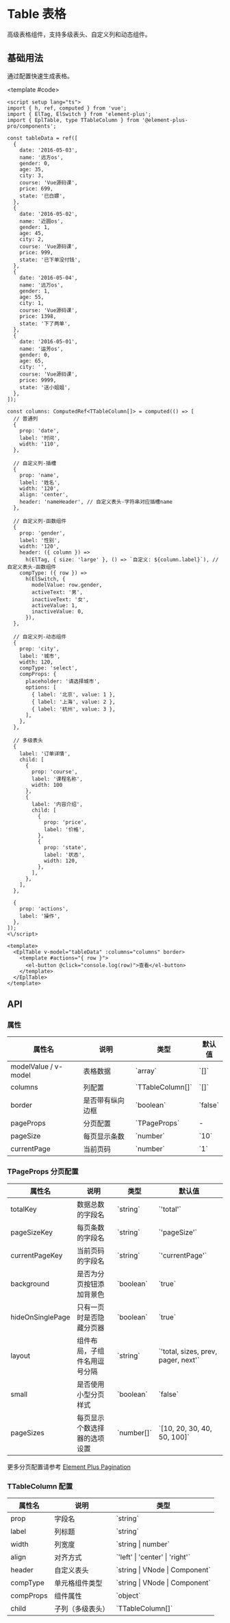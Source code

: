 # Table 表格

高级表格组件，支持多级表头、自定义列和动态组件。

## 基础用法

通过配置快速生成表格。

<script setup>
import { h, ref, computed } from 'vue';
import { ElTag, ElSwitch } from 'element-plus';

const tableData = ref([
  {
    date: '2016-05-03',
    name: '远方os',
    gender: 0,
    age: 35,
    city: 3,
    course: 'Vue源码课',
    price: 699,
    state: '已白嫖',
  },
  {
    date: '2016-05-02',
    name: '近圆os',
    gender: 1,
    age: 45,
    city: 2,
    course: 'Vue源码课',
    price: 999,
    state: '已下单没付钱',
  },
  {
    date: '2016-05-04',
    name: '远万os',
    gender: 1,
    age: 55,
    city: 1,
    course: 'Vue源码课',
    price: 1398,
    state: '下了两单',
  },
  {
    date: '2016-05-01',
    name: '运芳os',
    gender: 0,
    age: 65,
    city: '',
    course: 'Vue源码课',
    price: 9999,
    state: '送小姐姐',
  },
]);

const columns = computed(() => [
  // 普通列
  {
    prop: 'date',
    label: '时间',
    width: '110',
  },

  // 自定义列-插槽
  {
    prop: 'name',
    label: '姓名',
    width: '120',
    align: 'center',
    header: 'nameHeader', // 自定义表头-字符串对应插槽name
  },

  // 自定义列-函数组件
  {
    prop: 'gender',
    label: '性别',
    width: '120',
    header: ({ column }) =>
      h(ElTag, { size: 'large' }, () => `自定义: ${column.label}`), // 自定义表头-函数组件
    compType: ({ row }) =>
      h(ElSwitch, {
        modelValue: row.gender,
        activeText: '男',
        inactiveText: '女',
        activeValue: 1,
        inactiveValue: 0,
      }),
  },

  // 自定义列-动态组件
  {
    prop: 'city',
    label: '城市',
    width: 120,
    compType: 'select',
    compProps: {
      placeholder: '请选择城市',
      options: [
        { label: '北京', value: 1 },
        { label: '上海', value: 2 },
        { label: '杭州', value: 3 },
      ],
    },
  },

  // 多级表头
  {
    label: '订单详情',
    child: [
      {
        prop: 'course',
        label: '课程名称',
        width: 100
      },
      {
        label: '内容介绍',
        child: [
          {
            prop: 'price',
            label: '价格',
          },
          {
            prop: 'state',
            label: '状态',
            width: 120,
          },
        ],
      },
    ],
  },

  {
    prop: 'actions',
    label: '操作',
  },
]);
</script>

<Demo>
  <EplTable v-model="tableData" :columns="columns" border>
    <template #name="{ row }">
      <el-tag type="success" size="large">{{ row.name }}</el-tag>
    </template>
    <template #nameHeader="{ column }">自定义: {{ column.label }}</template>
    <template #actions="{ row }">
      <el-button @click="console.log(row)">查看</el-button>
    </template>
  </EplTable>
  
  <template #code>

```vue
<script setup lang="ts">
import { h, ref, computed } from 'vue';
import { ElTag, ElSwitch } from 'element-plus';
import { EplTable, type TTableColumn } from '@element-plus-pro/components';

const tableData = ref([
  {
    date: '2016-05-03',
    name: '远方os',
    gender: 0,
    age: 35,
    city: 3,
    course: 'Vue源码课',
    price: 699,
    state: '已白嫖',
  },
  {
    date: '2016-05-02',
    name: '近圆os',
    gender: 1,
    age: 45,
    city: 2,
    course: 'Vue源码课',
    price: 999,
    state: '已下单没付钱',
  },
  {
    date: '2016-05-04',
    name: '远万os',
    gender: 1,
    age: 55,
    city: 1,
    course: 'Vue源码课',
    price: 1398,
    state: '下了两单',
  },
  {
    date: '2016-05-01',
    name: '运芳os',
    gender: 0,
    age: 65,
    city: '',
    course: 'Vue源码课',
    price: 9999,
    state: '送小姐姐',
  },
]);

const columns: ComputedRef<TTableColumn[]> = computed(() => [
  // 普通列
  {
    prop: 'date',
    label: '时间',
    width: '110',
  },

  // 自定义列-插槽
  {
    prop: 'name',
    label: '姓名',
    width: '120',
    align: 'center',
    header: 'nameHeader', // 自定义表头-字符串对应插槽name
  },

  // 自定义列-函数组件
  {
    prop: 'gender',
    label: '性别',
    width: '120',
    header: ({ column }) =>
      h(ElTag, { size: 'large' }, () => `自定义: ${column.label}`), // 自定义表头-函数组件
    compType: ({ row }) =>
      h(ElSwitch, {
        modelValue: row.gender,
        activeText: '男',
        inactiveText: '女',
        activeValue: 1,
        inactiveValue: 0,
      }),
  },

  // 自定义列-动态组件
  {
    prop: 'city',
    label: '城市',
    width: 120,
    compType: 'select',
    compProps: {
      placeholder: '请选择城市',
      options: [
        { label: '北京', value: 1 },
        { label: '上海', value: 2 },
        { label: '杭州', value: 3 },
      ],
    },
  },

  // 多级表头
  {
    label: '订单详情',
    child: [
      {
        prop: 'course',
        label: '课程名称',
        width: 100
      },
      {
        label: '内容介绍',
        child: [
          {
            prop: 'price',
            label: '价格',
          },
          {
            prop: 'state',
            label: '状态',
            width: 120,
          },
        ],
      },
    ],
  },

  {
    prop: 'actions',
    label: '操作',
  },
]);
<\/script>

<template>
  <EplTable v-model="tableData" :columns="columns" border>
    <template #actions="{ row }">
      <el-button @click="console.log(row)">查看</el-button>
    </template>
  </EplTable>
</template>
```

  </template>
</Demo>

## API

### 属性

| 属性名               | 说明             | 类型               | 默认值    |
| -------------------- | ---------------- | ------------------ | --------- |
| modelValue / v-model | 表格数据         | \`array\`          | \`[]\`    |
| columns              | 列配置           | \`TTableColumn[]\` | \`[]\`    |
| border               | 是否带有纵向边框 | \`boolean\`        | \`false\` |
| pageProps            | 分页配置         | \`TPageProps\`     | -         |
| pageSize             | 每页显示条数     | \`number\`         | \`10\`    |
| currentPage          | 当前页码         | \`number\`         | \`1\`     |

### TPageProps 分页配置

| 属性名           | 说明                         | 类型         | 默认值                                |
| ---------------- | ---------------------------- | ------------ | ------------------------------------- |
| totalKey         | 数据总数的字段名             | \`string\`   | \`'total'\`                           |
| pageSizeKey      | 每页条数的字段名             | \`string\`   | \`'pageSize'\`                        |
| currentPageKey   | 当前页码的字段名             | \`string\`   | \`'currentPage'\`                     |
| background       | 是否为分页按钮添加背景色     | \`boolean\`  | \`true\`                              |
| hideOnSinglePage | 只有一页时是否隐藏分页器     | \`boolean\`  | \`true\`                              |
| layout           | 组件布局，子组件名用逗号分隔 | \`string\`   | \`'total, sizes, prev, pager, next'\` |
| small            | 是否使用小型分页样式         | \`boolean\`  | \`false\`                             |
| pageSizes        | 每页显示个数选择器的选项设置 | \`number[]\` | \`[10, 20, 30, 40, 50, 100]\`         |

更多分页配置请参考 [Element Plus Pagination](https://element-plus.org/zh-CN/component/pagination.html)

### TTableColumn 配置

| 属性名    | 说明             | 类型                                      |
| --------- | ---------------- | ----------------------------------------- |
| prop      | 字段名           | \`string\`                                |
| label     | 列标题           | \`string\`                                |
| width     | 列宽度           | \`string &#124; number\`                  |
| align     | 对齐方式         | \`'left' &#124; 'center' &#124; 'right'\` |
| header    | 自定义表头       | \`string &#124; VNode &#124; Component\`  |
| compType  | 单元格组件类型   | \`string &#124; VNode &#124; Component\`  |
| compProps | 组件属性         | \`object\`                                |
| child     | 子列（多级表头） | \`TTableColumn[]\`                        |
